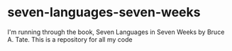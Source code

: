 # seven-languages-seven-weeks
I'm running through the book, Seven Languages in Seven Weeks by Bruce A. Tate.  This is a repository for all my code
